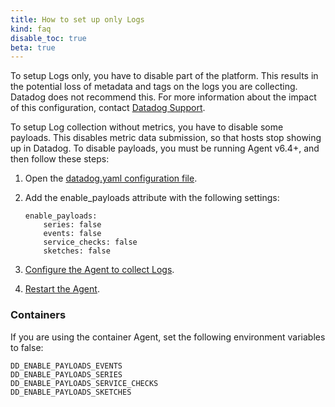 ```yaml
---
title: How to set up only Logs
kind: faq
disable_toc: true
beta: true
---
```


<div class="alert alert-danger">
To setup Logs only, you have to disable part of the platform. This results in the potential loss of metadata and tags on the logs you are collecting. Datadog does not recommend this. For more information about the impact of this configuration, contact <a href="/help/">Datadog Support</a>. 
</div>

To setup Log collection without metrics, you have to disable some payloads. This disables metric data submission, so that hosts stop showing up in Datadog. To disable payloads, you must be running Agent v6.4+, and then follow these steps:

1. Open the [datadog.yaml configuration file][1].
2. Add the enable_payloads attribute with the following settings: 
    
    ```
    enable_payloads:
 		series: false
        events: false
        service_checks: false
        sketches: false
    ```

3. [Configure the Agent to collect Logs][2].
4. [Restart the Agent][3].

### Containers

If you are using the container Agent, set the following environment variables to false:

```
DD_ENABLE_PAYLOADS_EVENTS
DD_ENABLE_PAYLOADS_SERIES
DD_ENABLE_PAYLOADS_SERVICE_CHECKS
DD_ENABLE_PAYLOADS_SKETCHES
```



[1]: /agent/guide/agent-configuration-files/?tab=agentv6
[2]: /logs/log_collection
[3]: /agent/guide/agent-commands/#restart-the-agent
